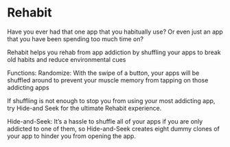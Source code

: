 # Rehabit
Have you ever had that one app that you habitually use?
Or even just an app that you have been spending too much time on?


Rehabit helps you rehab from app addiction by shuffling your apps to break old habits and reduce environmental cues

Functions:
Randomize: With the swipe of a button, your apps will be shuffled around to prevent your muscle memory from tapping on those addicting apps

If shuffling is not enough to stop you from using your most addicting app, try Hide-and Seek for the ultimate Rehabit experience.

Hide-and-Seek: It’s a hassle to shuffle all of your apps if you are only addicted to one of them, so Hide-and-Seek creates eight dummy clones of your app to hinder you from opening the app. 
